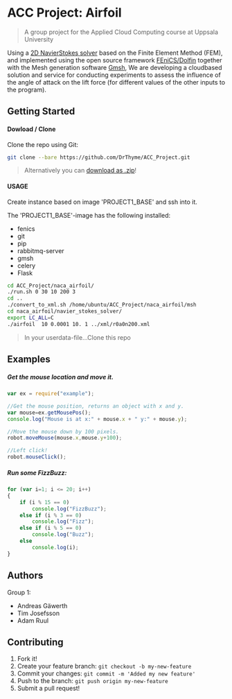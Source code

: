 # ACC Project: Airfoil


> A group project for the Applied Cloud Computing course at Uppsala University

Using a [2D NavierStokes solver](https://github.com/TDB-UU/naca_airfoil) based on the Finite Element Method (FEM), and
implemented using the open source framework [FEniCS/Dolfin](http://fenicsproject.org/) together
with the Mesh generation software [Gmsh](http://geuz.org/gmsh/), We are developing a cloudbased
solution and service for conducting experiments to assess the influence of the angle of attack on the lift
force (for different values of the other inputs to the program).



  
## Getting Started

#### Dowload / Clone
Clone the repo using Git:

```bash
git clone --bare https://github.com/DrThyme/ACC_Project.git
```

> Alternatively you can [download as .zip](https://github.com/DrThyme/ACC_Project/archive/master.zip)!

#### USAGE

Create instance based on image 'PROJECT1_BASE' and ssh into it.

The 'PROJECT1_BASE'-image has the following installed:
* fenics
* git
* pip
* rabbitmq-server
* gmsh
* celery
* Flask


```bash
cd ACC_Project/naca_airfoil/
./run.sh 0 30 10 200 3
cd ..
./convert_to_xml.sh /home/ubuntu/ACC_Project/naca_airfoil/msh
cd naca_airfoil/navier_stokes_solver/
export LC_ALL=C
./airfoil  10 0.0001 10. 1 ../xml/r0a0n200.xml
```
> In your userdata-file...Clone this repo

## Examples

##### Get the mouse location and move it. 
```JavaScript
var ex = require("example");

//Get the mouse position, returns an object with x and y. 
var mouse=ex.getMousePos();
console.log("Mouse is at x:" + mouse.x + " y:" + mouse.y);

//Move the mouse down by 100 pixels.
robot.moveMouse(mouse.x,mouse.y+100);

//Left click!
robot.mouseClick();
```

##### Run some FizzBuzz:
```JavaScript
for (var i=1; i <= 20; i++)
{
    if (i % 15 == 0)
        console.log("FizzBuzz");
    else if (i % 3 == 0)
        console.log("Fizz");
    else if (i % 5 == 0)
        console.log("Buzz");
    else
        console.log(i);
}
```

## Authors
Group 1:
* Andreas Gäwerth
* Tim Josefsson
* Adam Ruul


## Contributing

1. Fork it!
2. Create your feature branch: `git checkout -b my-new-feature`
3. Commit your changes: `git commit -m 'Added my new feature'`
4. Push to the branch: `git push origin my-new-feature`
5. Submit a pull request!
